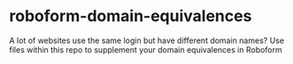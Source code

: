 # roboform-domain-equivalences
A lot of websites use the same login but have different domain names?  Use files within this repo to supplement your domain equivalences in Roboform
